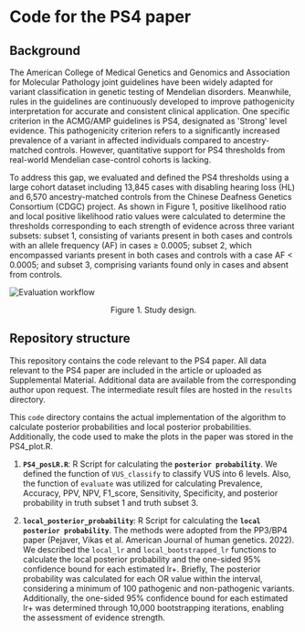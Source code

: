 # Code for the PS4 paper
## Background
The American College of Medical Genetics and Genomics and Association for Molecular Pathology joint guidelines have been widely adapted for variant classification in genetic testing of Mendelian disorders. Meanwhile, rules in the guidelines are continuously developed to improve pathogenicity interpretation for accurate and consistent clinical application. One specific criterion in the ACMG/AMP guidelines is PS4, designated as 'Strong' level evidence. This pathogenicity criterion refers to a significantly increased prevalence of a variant in affected individuals compared to ancestry-matched controls. However, quantitative support for PS4 thresholds from real-world Mendelian case-control cohorts is lacking.

To address this gap, we evaluated and defined the PS4 thresholds using a large cohort dataset including 13,845 cases with disabling hearing loss (HL) and 6,570 ancestry-matched controls from the Chinese Deafness Genetics Consortium (CDGC) project. As shown in Figure 1, positive likelihood ratio and local positive likelihood ratio values were calculated to determine the thresholds corresponding to each strength of evidence across three variant subsets: subset 1, consisting of variants present in both cases and controls with an allele frequency (AF) in cases ≥ 0.0005; subset 2, which encompassed variants present in both cases and controls with a case AF < 0.0005; and subset 3, comprising variants found only in cases and absent from controls.

![Evaluation workflow](https://github.com/liusihan/PS4_posLR_calculator/blob/main/Figures/Figure1.jpg)
<p align="center"> Figure 1. Study design. </p>




## Repository structure
This repository contains the code relevant to the PS4 paper. All data relevant to the PS4 paper are included in the article or uploaded as Supplemental Material. Additional data are available from the corresponding author upon request. The intermediate result files are hosted in the `results` directory. 

This `code` directory contains the actual implementation of the algorithm to calculate posterior probabilities and local posterior probabilities. Additionally, the code used to make the plots in the paper was stored in the PS4_plot.R.

1. **`PS4_posLR.R`**: R Script for calculating the **`posterior probability`**. We defined the function of `VUS_classify` to classify VUS into 6 levels. Also, the function of `evaluate` was utilized for calculating Prevalence, Accuracy, PPV, NPV, F1_score, Sensitivity, Specificity, and posterior probability in truth subset 1 and truth subset 3.

2. **`local_posterior_probability`**: R Script for calculating the **`local posterior probability`**. The methods were adopted from the PP3/BP4 paper (Pejaver, Vikas et al. American Journal of human genetics. 2022). We described the `local_lr` and `local_bootstrapped_lr` functions to calculate the local posterior probability and the one-sided 95% confidence bound for each estimated lr+. Briefly, The posterior probability was calculated for each OR value within the interval, considering a minimum of 100 pathogenic and non-pathogenic variants. Additionally, the one-sided 95% confidence bound for each estimated lr+  was determined through 10,000 bootstrapping iterations, enabling the assessment of evidence strength.  
